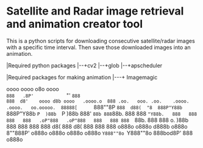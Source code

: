 # Satellite and Radar image retrieval and animation creator tool
This is a python scripts for downloading consecutive satellite/radar images with a specific time interval. Then save those downloaded images into an animation.


|Required python packages
|--+cv2
|--+glob
|--+apscheduler

|Required packages for making animation
|---+ Imagemagic



oooo    oooo           o8o           oooo                                                  
`888   .8P'            `"'           `888                                                  
 888  d8'    oooo d8b oooo   .oooo.o  888 .oo.   ooo. .oo.    .oooo.    .oooo.   oo.ooooo. 
 88888[      `888""8P `888  d88(  "8  888P"Y88b  `888P"Y88b  `P  )88b  `P  )88b   888' `88b
 888`88b.     888      888  `"Y88b.   888   888   888   888   .oP"888   .oP"888   888   888
 888  `88b.   888      888  o.  )88b  888   888   888   888  d8(  888  d8(  888   888   888
o888o  o888o d888b    o888o 8""888P' o888o o888o o888o o888o `Y888""8o `Y888""8o  888bod8P'
                                                                                  888      
                                                                                 o888o     
                                                                                           


